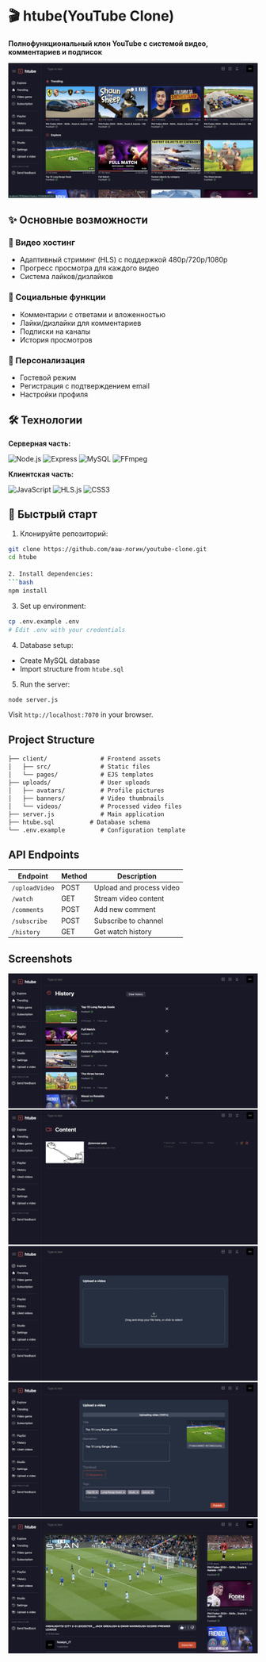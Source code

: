 # 🎬 htube(YouTube Clone)

**Полнофункциональный клон YouTube с системой видео, комментариев и подписок**

![Главная страница](./screenshots/home-page.png)

## ✨ Основные возможности

### 🎥 Видео хостинг
- Адаптивный стриминг (HLS) с поддержкой 480p/720p/1080p
- Прогресс просмотра для каждого видео
- Система лайков/дизлайков

### 💬 Социальные функции
- Комментарии с ответами и вложенностью
- Лайки/дизлайки для комментариев
- Подписки на каналы
- История просмотров

### 👤 Персонализация
- Гостевой режим
- Регистрация с подтверждением email
- Настройки профиля

## 🛠 Технологии

**Серверная часть:**
<div align="left">
  <img src="https://img.shields.io/badge/Node.js-18.x-339933?logo=node.js" alt="Node.js">
  <img src="https://img.shields.io/badge/Express-4.x-000000?logo=express" alt="Express">
  <img src="https://img.shields.io/badge/MySQL-8.0-4479A1?logo=mysql" alt="MySQL">
  <img src="https://img.shields.io/badge/FFmpeg-6.0-007808?logo=ffmpeg" alt="FFmpeg">
</div>

**Клиентская часть:**
<div align="left">
  <img src="https://img.shields.io/badge/JavaScript-ES6+-F7DF1E?logo=javascript" alt="JavaScript">
  <img src="https://img.shields.io/badge/HLS.js-1.2.0-FF6B00?logo=hls" alt="HLS.js">
  <img src="https://img.shields.io/badge/CSS3-1572B6?logo=css3" alt="CSS3">
</div>

## 🚀 Быстрый старт

1. Клонируйте репозиторий:
```bash
git clone https://github.com/ваш-логин/youtube-clone.git
cd htube

2. Install dependencies:
```bash
npm install
```

3. Set up environment:
```bash
cp .env.example .env
# Edit .env with your credentials
```

4. Database setup:
- Create MySQL database
- Import structure from `htube.sql`

5. Run the server:
```bash
node server.js
```

Visit `http://localhost:7070` in your browser.

## Project Structure

```
├── client/               # Frontend assets
│   ├── src/              # Static files
│   └── pages/            # EJS templates
├── uploads/              # User uploads
│   ├── avatars/          # Profile pictures
│   ├── banners/          # Video thumbnails
│   └── videos/           # Processed video files
├── server.js             # Main application
├── htube.sql          # Database schema
└── .env.example          # Configuration template
```

## API Endpoints

| Endpoint | Method | Description |
|----------|--------|-------------|
| `/uploadVideo` | POST | Upload and process video |
| `/watch` | GET | Stream video content |
| `/comments` | POST | Add new comment |
| `/subscribe` | POST | Subscribe to channel |
| `/history` | GET | Get watch history |

## Screenshots
![History Page](./screenshots/history-page.png)
![Studio Page](./screenshots/studio-page.png)
![Upload Video Page](./screenshots/upload-video-page.png)
![Upload Video](./screenshots/upload-video.png)
![Video Player](./screenshots/video-player.png)
